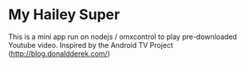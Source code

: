 # My Hailey Super

This is a mini app run on nodejs / omxcontrol to play pre-downloaded Youtube video. Inspired by the Android TV Project (http://blog.donaldderek.com/)

